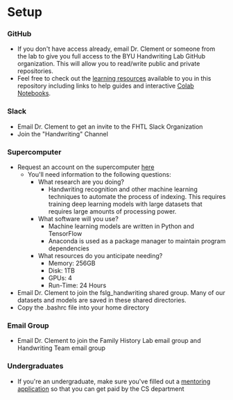 # Setup

### GitHub

* If you don't have access already, email Dr. Clement or someone from the lab to give you full access to the BYU Handwriting Lab
  GitHub organization. This will allow you to read/write public and private repositories.
* Feel free to check out the [learning resources](https://github.com/BYU-Handwriting-Lab/GettingStarted/blob/master/documentation/Learning.md)
  available to you in this repository including links to help guides and interactive
  [Colab Notebooks](https://github.com/BYU-Handwriting-Lab/GettingStarted/tree/master/notebooks).

### Slack

* Email Dr. Clement to get an invite to the FHTL Slack Organization
* Join the "Handwriting" Channel

### Supercomputer

* Request an account on the supercomputer [here](https://rc.byu.edu/account/create/)
    * You'll need information to the following questions:
        * What research are you doing?
            * Handwriting recognition and other machine learning techniques to automate the process of indexing.
	          This requires training deep learning models with large datasets that requires large amounts of
	          processing power.
	    *   What software will you use?
            * Machine learning models are written in Python and TensorFlow
	        * Anaconda is used as a package manager to maintain program dependencies
	    *   What resources do you anticipate needing?
            * Memory: 256GB
	        * Disk: 1TB
	        * GPUs: 4
	        * Run-Time: 24 Hours
* Email Dr. Clement to join the fslg_handwriting shared group. Many of our datasets and models are saved in these shared directories.
* Copy the .bashrc file into your home directory

### Email Group

* Email Dr. Clement to join the Family History Lab email group and Handwriting Team email group

### Undergraduates

* If you're an undergraduate, make sure you've filled out a [mentoring application](https://mentoring.byu.edu/)
so that you can get paid by the CS department
